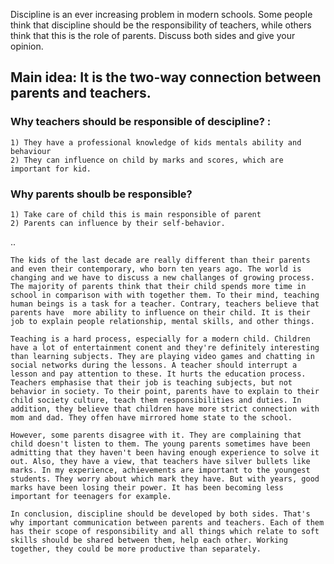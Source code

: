 Discipline is an ever increasing problem in modern schools. 
Some people think that discipline should be the responsibility of teachers,
while others think that this is the role of parents.
Discuss both sides and give your opinion.

## Main idea: It is the two-way connection between parents and teachers.

### Why teachers should be responsible of descipline? :
    1) They have a professional knowledge of kids mentals ability and behaviour
    2) They can influence on child by marks and scores, which are important for kid.

### Why parents shoulb be responsible?
    1) Take care of child this is main responsible of parent
    2) Parents can influence by their self-behavior.
..

    The kids of the last decade are really different than their parents and even their contemporary, who born ten years ago. The world is changing and we have to discuss a new challanges of growing process. The majority of parents think that their child spends more time in school in comparison with with together them. To their mind, teaching human beings is a task for a teacher. Contrary, teachers believe that parents have  more ability to influence on their child. It is their job to explain people relationship, mental skills, and other things.
    
    Teaching is a hard process, especially for a modern child. Children have a lot of entertainment conent and they're definitely interesting than learning subjects. They are playing video games and chatting in social networks during the lessons. A teacher should interrupt a lesson and pay attention to these. It hurts the education process. Teachers emphasise that their job is teaching subjects, but not behavior in society. To their point, parents have to explain to their child society culture, teach them responsibilities and duties. In addition, they believe that children have more strict connection with mom and dad. They offen have mirrored home state to the school.
    
    However, some parents disagree with it. They are complaining that child doesn't listen to them. The young parents sometimes have been admitting that they haven't been having enough experience to solve it out. Also, they have a view, that teachers have silver bullets like marks. In my experience, achievements are important to the youngest students. They worry about which mark they have. But with years, good marks have been losing their power. It has been becoming less important for teenagers for example.
    
    In conclusion, discipline should be developed by both sides. That's why important communication between parents and teachers. Each of them has their scope of responsibility and all things which relate to soft skills should be shared between them, help each other. Working together, they could be more productive than separately. 
    



